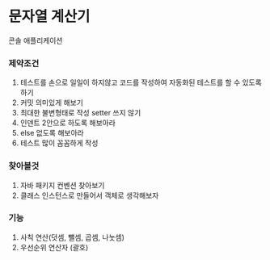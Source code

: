 # 문자열 계산기

콘솔 애플리케이션

### 제약조건

1. 테스트를 손으로 일일이 하지않고 코드를 작성하여 자동화된 테스트를 할 수 있도록 하기
2. 커밋 의미있게 해보기
3. 최대한 불변형태로 작성 setter 쓰지 않기
4. 인덴트 2안으로 하도록 해보아라
5. else 없도록 해보아라
6. 테스트 많이 꼼꼼하게 작성

### 찾아볼것

1. 자바 패키지 컨벤션 찾아보기
2. 클래스 인스턴스로 만들어서 객체로 생각해보자

### 기능

1. 사칙 연산(덧셈, 뺄셈, 곱셈, 나눗셈)
2. 우선순위 연산자 (괄호)